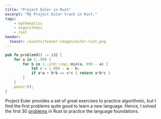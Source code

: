 ```yaml
---
title: "Project Euler in Rust"
excerpt: "My Project Euler track in Rust."
tags:
    - mathematics
    - algorithmic
    - rust
header:
  teaser: /assets/teaser-images/euler-rust.png
---
```


```rust
pub fn problem9() -> i32 {
    for a in 1..998 {
        for b in 1..std::cmp::min(a, 999 - a) {
            let c = 1_000 - a - b;
            if a*a + b*b == c*c { return a*b*c }
        }
    }
    panic!();
}
```

Project Euler provides a set of great exercises to practice algorithmic, but I find the first problems quite good to learn a new language. Hence, I solved the first 30 [problems](https://projecteuler.net) in Rust to practice the language foundations.